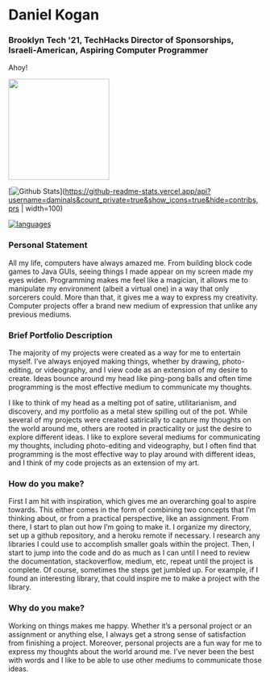 # Daniel Kogan
### Brooklyn Tech '21, TechHacks Director of Sponsorships, Israeli-American, Aspiring Computer Programmer

Ahoy!    
<div align="center>

<img src="https://github-readme-stats.vercel.app/api?username=daminals&count_private=true&show_icons=true&hide=contribs,prs)](https://github-readme-stats.vercel.app/api?username=daminals&count_private=true&show_icons=true&hide=contribs,prs" width="200">

<img src="https://github-readme-stats.vercel.app/api/top-langs/?username=daminals&langs_count=7&hide=html&layout=compact)](https://github-readme-stats.vercel.app/api/top-langs/?username=daminals&langs_count=7&hide=html&layout=compact" width="200">

[![Github Stats](https://github-readme-stats.vercel.app/api?username=daminals&count_private=true&show_icons=true&hide=contribs,prs)](https://github-readme-stats.vercel.app/api?username=daminals&count_private=true&show_icons=true&hide=contribs,prs | width=100) 



[![languages](https://github-readme-stats.vercel.app/api/top-langs/?username=daminals&langs_count=7&hide=html&layout=compact)](https://github-readme-stats.vercel.app/api/top-langs/?username=daminals&langs_count=7&hide=html&layout=compact)

</div>

### Personal Statement

All my life, computers have always amazed me. From building block code games to Java GUIs, seeing things I made appear on my screen made my eyes widen. Programming makes me feel like a magician, it allows me to manipulate my environment (albeit a virtual one) in a way that only sorcerers could. More than that, it gives me a way to express my creativity. Computer projects offer a brand new medium of expression that unlike any previous mediums. 

### Brief Portfolio Description

The majority of my projects were created as a way for me to entertain myself. I’ve always enjoyed making things, whether by drawing, photo-editing, or videography, and I view code as an extension of my desire to create. Ideas bounce around my head like ping-pong balls and often time programming is the most effective medium to communicate my thoughts. 

 I like to think of my head as a melting pot of satire, utilitarianism, and discovery, and my portfolio as a metal stew spilling out of the pot. While several of my projects were created satirically to capture my thoughts on the world around me, others are rooted in practicality or just the desire to explore different ideas. I like to explore several mediums for communicating my thoughts, including photo-editing and videography, but I often find that programming is the most effective way to play around with different ideas, and I think of my code projects as an extension of my art.


### How do you make?

First I am hit with inspiration, which gives me an overarching goal to aspire towards. This either comes in the form of combining two concepts that I’m thinking about, or from a practical perspective, like an assignment. From there, I start to plan out how I’m going to make it. I organize my directory, set up a github repository, and a heroku remote if necessary. I research any libraries I could use to accomplish smaller goals within the project. Then, I start to jump into the code and do as much as I can until I need to review the documentation, stackoverflow, medium, etc, repeat until the project is complete. Of course, sometimes the steps get jumbled up. For example, if I found an interesting library, that could inspire me to make a project with the library. 


### Why do you make?

Working on things makes me happy. Whether it’s a personal project or an assignment or anything else, I always get a strong sense of satisfaction from finishing a project. Moreover, personal projects are a fun way for me to express my thoughts about the world around me. I’ve never been the best with words and I like to be able to use other mediums to communicate those ideas. 

